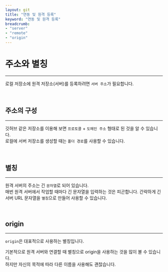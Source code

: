 ```yaml
---
layout: git
title: "연동 및 원격 등록"
keyword: "연동 및 원격 등록"
breadcrumb:
- "server"
- "remote"
- "origin"
---
```


# 주소와 별칭
---
로컬 저장소에 원격 저장소(서버)를 등록하려면 `서버 주소`가 필요합니다.  

<br>

## 주소의 구성
---
깃허브 같은 저장소를 이용해 보면 `프로토콜` + `도메인 주소` 형태로 된 것을 알 수 있습니다.  
로컬에 서버 저장소를 생성할 때는 `폴더 경로`를 사용할 수 있습니다.  

<br>

## 별칭
---
원격 서버의 주소는 긴 `문자열`로 되어 있습니다.  
매번 원격 서버에서 작업할 때마다 긴 문자열을 입력하는 것은 피곤합니다. 간략하게 긴 서버 URL 문자열을 `별칭`으로 만들어 사용할 수 있습니다.  

<br>

## origin
---
`origin`은 대표적으로 사용하는 별칭입니다.  

기본적으로 원격 서버와 연결할 때 별칭으로 origin을 사용하는 것을 많이 볼 수 있습니다.  
하지만 자신의 목적에 따라 다른 이름을 사용해도 괜찮습니다.  

<br>